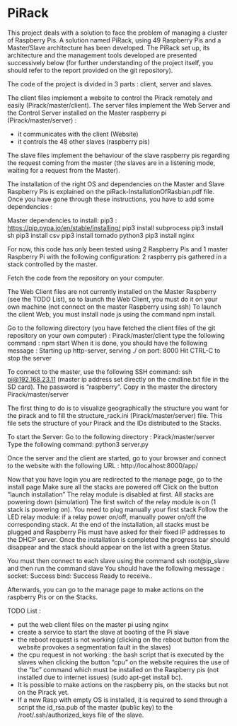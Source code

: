# PiRack

This project deals with a solution to face the problem of managing a cluster of Raspberry Pis. A solution named PiRack, using 49 Raspberry Pis and a Master/Slave architecture has been developed. The PiRack set up, its architecture and the management tools developed are presented successively below (for further understanding of the project itself, you should refer to the report provided on the git repository).

The code of the project is divided in 3 parts : client, server and slaves. 

The client files implement a website to control the Pirack remotely and easily (Pirack/master/client). 
The server files implement the Web Server and the Control Server installed on the Master raspberry pi (Pirack/master/server) :
- it communicates with the client (Website)
- it controls the 48 other slaves (raspberry pis)

The slave files implement the behaviour of the slave raspberry pis regarding the request coming from the master (the slaves are in a listening mode, waiting for a request from the Master).

The installation of the right OS and dependencies on the Master and Slave Raspberry Pis is explained on the piRack-InstallationOfRasbian.pdf file. Once you have gone through these instructions, you have to add some dependencies :

Master dependencies to install:
pip3 : https://pip.pypa.io/en/stable/installing/
pip3 install subprocess
pip3 install sh
pip3 install csv
pip3 install tornado
python3
pip3 install nginx

For now, this code has only been tested using 2 Raspberry Pis and 1 master Raspberry Pi  with the following configuration: 2 raspberry pis gathered in a stack controlled by the master.

Fetch the code from the repository on your computer.

The Web Client files are not currently installed on the Master Raspberry (see the TODO List), so to launch the Web Client, you must do it on your own machine (not connect on the master Raspberry using ssh)
To launch the client Web, you must install node js using the command npm install.

Go to the following directory (you have fetched the client files of the git repository on your own computer) : 
Pirack/master/client
type the following command :
npm start
When it is done, you should have the following message :
Starting up http-server, serving ./ on port: 8000
Hit CTRL-C to stop the server

To connect to the master, use the following SSH command:
ssh pi@192.168.23.11 (master ip address set directly on the cmdline.txt file in the SD card).
The password is “raspberry”.
Copy in the master the directory Pirack/master/server

The first thing to do is to visualize geographically the structure you want for the pirack and to fill the structure_rack.ini (Pirack/master/server) file. This file sets the structure of your Pirack and the IDs distributed to the Stacks.

To start the Server:
Go to the following directory : Pirack/master/server
Type the following command: python3 server.py 

Once the server and the client are started, go to your browser and connect to the website with the following URL : http://localhost:8000/app/

Now that you have login you are redirected to the manage page, go to the install page 
Make sure all the stacks are powered off
Click on the button “launch installation”
The relay module is disabled at first. All stacks are powering down (simulation)
The first switch of the relay module is on (1 stack is powering on). You need to plug manually your first stack
Follow the LED relay module: if a relay power on/off, manually power on/off the corresponding stack.
At the end of the installation, all stacks must be plugged and Raspberry Pis must have asked for their fixed IP addresses to the DHCP server.
Once the installation is completed the progress bar should disappear and the stack should appear on the list with a green Status.

You must then connect to each slave using the command 
ssh root@ip_slave 
and then run the command
slave
You should have the following message :
socket: Success
bind: Success
Ready to receive..

 Afterwards, you can go to the manage page to make actions on the raspberry Pis or on the Stacks.

TODO List :
- put the web client files on the master pi using nginx
- create a service to start the slave at booting of the Pi slave
- the reboot request is not working (clicking on the reboot button from the website provokes a segmentation fault in the slaves)
- the cpu request in not working : the bash script that is executed by the slaves when clicking the button “cpu” on the website requires the use of the “bc” command which must be installed on the Raspberry pis (not installed due to internet issues) (sudo apt-get install bc).
- It is possible to make actions on the raspberry pis, on the stacks but not on the Pirack yet.
- If a new Rasp with empty OS is installed, it is required to send through a script the id_rsa.pub of the master (public key) to the /root/.ssh/authorized_keys file of the slave.


